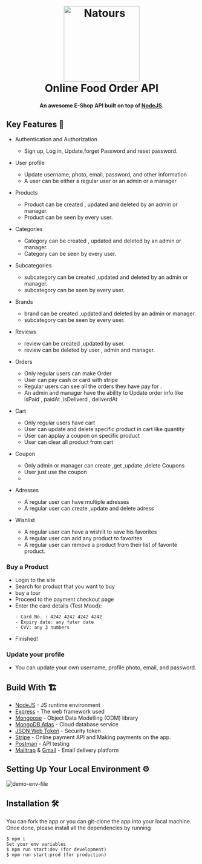 <h1 align="center">
  <br>
  <img src="https://github.com/aboodmagdy1/E-Shop/blob/main/Public/imgs/E-Shop%20Icon.jpg" alt="Natours" width="200">
  <br>
  Online Food Order API

  <br>
</h1>

<h4 align="center">An awesome E-Shop API built on top of <a href="https://nodejs.org/en/" target="_blank">NodeJS</a>.</h4>

## Key Features 📝

* Authentication and Authorization
  - Sign up, Log in, Update,forget Password and reset password.
* User profile
  - Update username, photo, email, password, and other information
  - A user can be either a regular user or an admin or a manager
    
* Products
  - Product can be created , updated and deleted by an admin or manager.
  - Product can be seen by every user.
    
* Categories
  - Category can be created , updated and deleted by an admin or manager.
  - Category  can be seen by every user.
    
* Subcategories
  - subcategory can be created ,updated and deleted by an admin or manager.
  - subcategory can be seen by every user.
    
* Brands
  - brand can be created ,updated and deleted by an admin or manager.
  - subcategory can be seen by every user.
    
* Reviews
  - review can be created ,updated  by user.
  - review can be deleted by user , admin and manager.
    
* Orders
  - Only regular users can make  Order 
  - User can pay cash or card with stripe
  - Regular users can see all the orders they have pay for .
  - An admin and manager have the ability to Update order info like isPaid , paidAt ,isDeliverd , deliverdAt
* Cart
  - Only regular users have cart
  - User can update and delete specific product in cart like quantity
  - User can applay a coupon on specific product
  - User can clear all product from cart
* Coupon
  - Only admin or manager can create ,get ,update ,delete Coupons
  - User just use the coupon
  - 
* Adresses 
  - A regular user can have multiple adresses 
  - A regular user can create ,update and delete adress  
    

* Wishlist
  - A regular user can have a wishlit to save his favorites
  - A regular user can add any product to favorites 
  - A regular user can remove a product from their list of favorite product.


### Buy a Product
* Login to the site
* Search for product that you want to buy
* buy a tour
* Proceed to the payment checkout page
* Enter the card details (Test Mood):
  ```
  - Card No. : 4242 4242 4242 4242
  - Expiry date: any futer date
  - CVV: any 3 numbers
  ```
* Finished!


### Update your profile

* You can update your own username, profile photo, email, and password.


## Build With 🏗️

* [NodeJS](https://nodejs.org/en/) - JS runtime environment
* [Express](http://expressjs.com/) - The web framework used
* [Mongoose](https://mongoosejs.com/) - Object Data Modelling (ODM) library
* [MongoDB Atlas](https://www.mongodb.com/cloud/atlas) - Cloud database service
* [JSON Web Token](https://jwt.io/) - Security token
* [Stripe](https://stripe.com/) - Online payment API and Making payments on the app.
* [Postman](https://www.getpostman.com/) - API testing
* [Mailtrap](https://mailtrap.io/) & [Gmail](https://gmail.com/) - Email delivery platform




## Setting Up Your Local Environment ⚙️
![demo-env-file](https://github.com/aboodmagdy1/E-Shop/blob/main/Public/imgs/envSetting.png)


## Installation 🛠️
You can fork the app or you can git-clone the app into your local machine. Once done, please install all the
dependencies by running
```
$ npm i
Set your env variables
$ npm run start:dev (for development)
$ npm run start:prod (for production)

